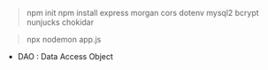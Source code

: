 >npm init 
>npm install express morgan cors dotenv mysql2 bcrypt nunjucks chokidar
<!-- nodemon 설치가 안되어있으면 설치메시지가 뜬다. -->
>npx nodemon app.js 

* DAO : Data Access Object 